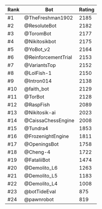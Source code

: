 Rank|Bot|Rating
---|---|---
#1|@TheFreshman1902|2185
#2|@ResoluteBot|2182
#3|@ToromBot|2177
#4|@Nikitosikbot|2175
#5|@YoBot_v2|2164
#6|@ReinforcementTrial|2153
#7|@VariantsTop|2152
#8|@LolFish-1|2150
#9|@Intron014|2138
#10|@faith_bot|2129
#11|@TorBot|2128
#12|@RaspFish|2089
#13|@Nikitosik-ai|2023
#14|@CaissaChessEngine|2008
#15|@Tundra4|1853
#16|@FrozenightEngine|1811
#17|@OpeningsBot|1758
#18|@Cheng-4|1722
#19|@FataliiBot|1474
#20|@Demolito_L6|1263
#21|@Demolito_L5|1183
#22|@Demolito_L4|1008
#23|@botTideEval|875
#24|@pawnrobot|819
